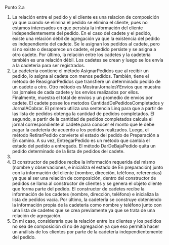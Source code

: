 Punto 2.a
1. La relación entre el pedido y el cliente es una relacion de composición ya que cuando se elimina el pedido se elimina el cliente, pues no estamos interesados en que persista la información del cliente independientemente del pedido. En el caso del cadete y el pedido, existe una relación débil de agregación ya que la existencia del pedido es independiente del cadete. Se le asignan los pedidos al cadete, pero si no existe o desaparece un cadete, el pedido persiste y se asigna a otro cadete. Por último, la relación entre los cadetes y la cadetería también es una relación débil. Los cadetes se crean y luego se los envía a la cadetería para ser registrados.
2. La cadeteria contiene el método AsignarPedidos que al recibir un pedido, lo asigna al cadete con menos pedidos. También, tiene el método de ReasignarPedidos que transfiere un determinado pedido de un cadete a otro. Otro método es MostrarJornalesYEnvios que muestra los jornales de cada cadete y los envios realizados por ellos. Finalmente, muestra el total de envios y un promedio de envios por cadete. El cadete posee los metodos CantidadDePedidosCompletados y JornalACobrar. El primero utiliza una sentencia Linq para que a partir de las lista de pedidos obtenga la cantidad de pedidos completados. El segundo, a partir de la cantidad de pedidos completados calcula el jornal correspondiente al cadete.para conocer el monto que le debe pagar la cadetería de acuerdo a los pedidos realizados. Luego, el método RetirarPedido convierte el estado del pedido de Preparación a En camino. A su vez, EntregarPedido es un método que cambia el estado del pedido a entregado. El método DarDeBajaPedido quita un pedido determinado de la lista de pedidos del cadete.
3. 
4. El constructor de pedidos recibe la información requerida del mismo (nombre y observaciones, e inicializa el estado de En preparación) junto con la información del cliente (nombre, dirección, teléfono, referencias) ya que al ser una relación de composición, dentro del constructor de pedidos se llama al constructor de clientes y se genera el objeto cliente que forma parte del pedido.
El constructor de cadetes recibe la información de los cadetes (nombre, dirección, teléfono) e inicializa la lista de pedidos vacía. 
Por último, la cadetería se construye obteniendo la información propia de la cadetería como nombre y teléfono junto con una lista de cadetes que se crea previamente ya que se trata de una relación de agregación.
5. En mi caso, consideraría que la relación entre los clientes y los pedidos no sea de composición di no de agregación ya que eso permitía hacer un análisis de los clientes por parte de la cadetería independientemente del pedido.